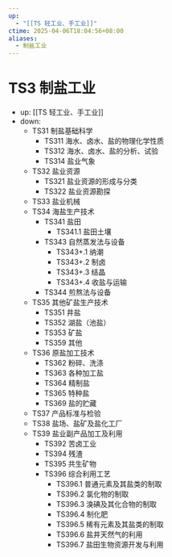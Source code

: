 ```yaml
---
up:
  - "[[TS 轻工业、手工业]]"
ctime: 2025-04-06T18:04:56+08:00
aliases:
  - 制盐工业
---
```


# TS3 制盐工业

- up: [[TS 轻工业、手工业]]
- down:	
	- TS31 制盐基础科学
		- TS311 海水、卤水、盐的物理化学性质
		- TS312 海水、卤水、盐的分析、试验
		- TS314 盐业气象
	- TS32 盐业资源
		- TS321 盐业资源的形成与分类
		- TS322 盐业资源勘探
	- TS33 盐业机械
	- TS34 海盐生产技术
		- TS341 盐田
			- TS341.1 盐田土壤
		- TS343 自然蒸发法与设备
			- TS343+.1 纳潮
			- TS343+.2 制卤
			- TS343+.3 结晶
			- TS343+.4 收盐与运输
		- TS344 煎熬法与设备
	- TS35 其他矿盐生产技术
		- TS351 井盐
		- TS352 湖盐（池盐）
		- TS353 矿盐
		- TS359 其他
	- TS36 原盐加工技术
		- TS362 粉碎、洗涤
		- TS363 各种加工盐
		- TS364 精制盐
		- TS365 特种盐
		- TS369 盐的贮藏
	- TS37 产品标准与检验
	- TS38 盐场、盐矿及盐化工厂
	- TS39 盐业副产品加工及利用
		- TS392 苦卤工业
		- TS394 残渣
		- TS395 共生矿物
		- TS396 综合利用工艺
			- TS396.1 普通元素及其盐类的制取
			- TS396.2 氯化物的制取
			- TS396.3 溴碘及其化合物的制取
			- TS396.4 制化肥
			- TS396.5 稀有元素及其盐类的制取
			- TS396.6 盐井天然气的利用
			- TS396.7 盐田生物资源开发与利用
		
